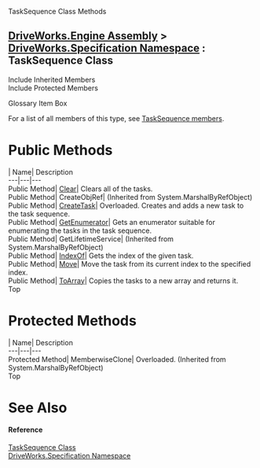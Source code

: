 TaskSequence Class Methods   
  
[DriveWorks.Engine Assembly](topic2156.md) > [DriveWorks.Specification Namespace](topic10764.md) : TaskSequence Class  
---  
  
Include Inherited Members    
Include Protected Members    


Glossary Item Box

For a list of all members of this type, see [TaskSequence members](topic11714.md).

# Public Methods

| Name| Description  
---|---|---  
Public Method| [Clear](topic11719.md)| Clears all of the tasks.   
Public Method| CreateObjRef|  (Inherited from System.MarshalByRefObject)  
Public Method| [CreateTask](topic11720.md)| Overloaded. Creates and adds a new task to the task sequence.   
Public Method| [GetEnumerator](topic11729.md)| Gets an enumerator suitable for enumerating the tasks in the task sequence.   
Public Method| GetLifetimeService|  (Inherited from System.MarshalByRefObject)  
Public Method| [IndexOf](topic11730.md)| Gets the index of the given task.   
Public Method| [Move](topic11731.md)| Move the task from its current index to the specified index.   
Public Method| [ToArray](topic11732.md)| Copies the tasks to a new array and returns it.   
Top

# Protected Methods

| Name| Description  
---|---|---  
Protected Method| MemberwiseClone| Overloaded. (Inherited from System.MarshalByRefObject)  
Top

# See Also

#### Reference

[TaskSequence Class](topic11713.md)   
[DriveWorks.Specification Namespace](topic10764.md)


